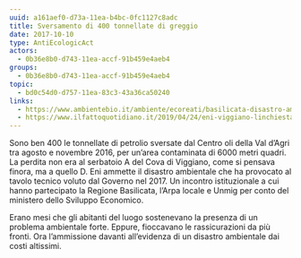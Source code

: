 ```yaml
---
uuid: a161aef0-d73a-11ea-b4bc-0fc1127c8adc
title: Sversamento di 400 tonnellate di greggio
date: 2017-10-10
type: AntiEcologicAct
actors:
  - 0b36e8b0-d743-11ea-accf-91b459e4aeb4
groups:
  - 0b36e8b0-d743-11ea-accf-91b459e4aeb4
topic:
  - bd0c54d0-d757-11ea-83c3-43a36ca50240
links:
  - https://www.ambientebio.it/ambiente/ecoreati/basilicata-disastro-ambientale-petrolio-rifiuti-tossici/
  - https://www.ilfattoquotidiano.it/2019/04/24/eni-viggiano-linchiesta-in-val-dagri-ci-dice-che-e-stato-giusto-combattere-per-la-legge-ecoreati/5132552/
---
```


Sono ben 400 le tonnellate di petrolio sversate dal Centro oli della Val d’Agri tra agosto e novembre 2016, per un’area contaminata di 6000 metri quadri. La perdita non era al serbatoio A del Cova di Viggiano, come si pensava finora, ma a quello D. Eni ammette il disastro ambientale che ha provocato al tavolo tecnico voluto dal Governo nel 2017. Un incontro istituzionale a cui hanno partecipato la Regione Basilicata, l’Arpa locale e Unmig per conto del ministero dello Sviluppo Economico.

Erano mesi che gli abitanti del luogo sostenevano la presenza di un problema ambientale forte. Eppure, fioccavano le rassicurazioni da più fronti. Ora l’ammissione davanti all’evidenza di un disastro ambientale dai costi altissimi.
